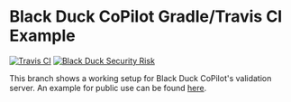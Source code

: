 # Black Duck CoPilot Gradle/Travis CI Example

[![Travis CI](https://travis-ci.org/BlackDuckCoPilot/example-gradle-travis.svg?branch=validation)](https://travis-ci.org/BlackDuckCoPilot/example-gradle-travis) [![Black Duck Security Risk](https://copilot-valid.blackducksoftware.com/github/groups/BlackDuckCoPilot/locations/example-gradle-travis/public/results/branches/validation/badge-risk.svg)](https://copilot.blackducksoftware.com/github/groups/BlackDuckCoPilot/locations/example-gradle-travis/public/results/branches/validation)

This branch shows a working setup for Black Duck CoPilot's validation server.
An example for public use can be found [here](https://github.com/BlackDuckCoPilot/example-gradle-travis).

